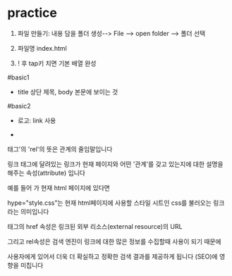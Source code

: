 # practice

1. 파일 만들기: 내용 담을 폴더 생성--> File --> open folder --> 폴더 선택

2. 파일명 index.html

3. ! 후 tap키 치면 기본 배열 완성

#basic1
- title 상단 제목, body 본문에 보이는 것

#basic2
- 로고: link 사용

- <link rel="stylesheet" href="">

  
<Link>태그'의 'rel'의 뜻은 관계의 줄임말입니다

링크 태그에 달려있는 링크가 현재 페이지와 어떤 '관계'를 갖고 있는지에 대한 설명을 해주는 속성(attribute) 입니다 

예를 들어 <link rel="stylesheet " hype="style.css"> 가 현재 html 페이지에 있다면

hype="style.css"는 현재 html페이지에 사용할 스타일 시트인 css를 불러오는 링크라는 의미입니다 

<link> 태그의 href 속성은 링크된 외부 리소스(external resource)의 URL
​

그리고 rel속성은 검색 엔진이 링크에 대한 많은 정보를 수집할때 사용이 되기 때문에

사용자에게 있어서 더욱 더 확실하고 정확한 검색 결과를 제공하게 됩니다 (SEO)에 영향을 미칩니다 
